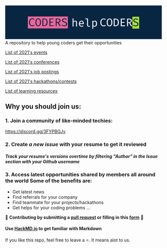 ![](Assets/logo.png)
A repository to help young coders get their opportunities 

[List of 2021's events](https://github.com/chrislevn/CodersHelpCoders/tree/main/2021/Events)

[List of 2021's conferences](https://github.com/chrislevn/CodersHelpCoders/tree/main/2021/Conferences)

[List of 2021's job postings](https://github.com/chrislevn/CodersHelpCoders/tree/main/2021/Jobs/Spring%20-%20Internship)

[List of 2021's hackathons/contests](https://github.com/chrislevn/CodersHelpCoders/tree/main/2021/Hackathons)

[List of learning resources](https://github.com/chrislevn/CodersHelpCoders/tree/main/Learning%20Resources)

## Why you should join us: 
### 1. Join a community of like-minded techies: 
https://discord.gg/3FYPBGJy

### 2. Create *a new issue* with your resume to get it reviewed
##### Track your resume's versions overtime by filtering "Author" in the Issue section with your Github username

### 3. Access latest opportunities shared by members all around the world Some of the benefits are: 
- Get latest news
- Find referrals for your company
- Find teammate for your projects/hackathons
- Get helps for your coding problems
...


🤗 **Contributing by submitting a [pull request](https://github.com/susam/gitpr#create-pull-request) or filling in this [form](https://forms.gle/ujkessKAEgd2hUzJ7)** 🤗
#### Use [HackMD.io](https://hackmd.io/) to get familiar with Markdown

If you like this repo, feel free to leave a ⭐. It means alot to us.
